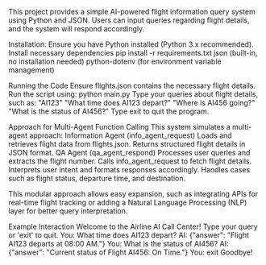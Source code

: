 This project provides a simple AI-powered flight information query system using Python and JSON. Users can input queries regarding flight details, and the system will respond accordingly.

Installation:
    Ensure you have Python installed (Python 3.x recommended).
    Install necessary dependencies
        pip install -r requirements.txt
        json (built-in, no installation needed)
        python-dotenv (for environment variable management)

Running the Code
    Ensure flights.json contains the necessary flight details.
    Run the script using:
         python main.py
    Type your queries about flight details, such as:
        "AI123"
        "What time does AI123 depart?"
        "Where is AI456 going?"
        "What is the status of AI456?"
        Type exit to quit the program.

Approach for Multi-Agent Function Calling 
    This system simulates a multi-agent approach:
        Information Agent (info_agent_request)
            Loads and retrieves flight data from flights.json.
            Returns structured flight details in JSON format.
        QA Agent (qa_agent_respond)
            Processes user queries and extracts the flight number.
            Calls info_agent_request to fetch flight details.
            Interprets user intent and formats responses accordingly.
            Handles cases such as flight status, departure time, and destination.

This modular approach allows easy expansion, such as integrating APIs for real-time flight tracking or adding a Natural Language Processing (NLP) layer for better query interpretation.

Example Interaction
    Welcome to the Airline AI Call Center! Type your query or 'exit' to quit.
    You: What time does AI123 depart?
    AI: {"answer": "Flight AI123 departs at 08:00 AM."}
    You: What is the status of AI456?
    AI: {"answer": "Current status of Flight AI456: On Time."}
    You: exit
    Goodbye!